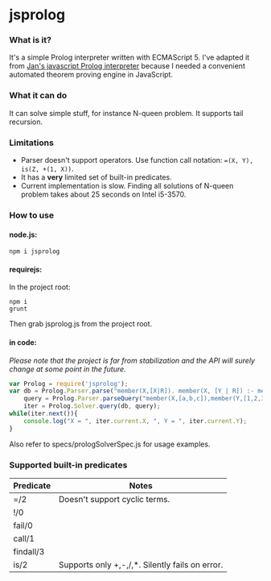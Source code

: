 ﻿# jsprolog

### What is it?

It's a simple Prolog interpreter written with ECMAScript 5. I've adapted it from [Jan's javascript Prolog interpreter](http://ioctl.org/logic/prolog-latest) because I needed a convenient automated theorem proving engine in JavaScript.

### What it can do
It can solve simple stuff, for instance N-queen problem. It supports tail recursion.

### Limitations
- Parser doesn't support operators. Use function call notation: `=(X, Y), is(Z, +(1, X))`.
- It has a **very** limited set of built-in predicates.
- Current implementation is slow. Finding all solutions of N-queen problem takes about 25 seconds on Intel i5-3570.

### How to use
#### node.js: 

```
npm i jsprolog
```
#### requirejs:
In the project root:

```
npm i
grunt
```
Then grab jsprolog.js from the project root.

#### in code:

*Please note that the project is far from stabilization and the API will surely change at some point in the future.*

```javascript
var Prolog = require('jsprolog');
var db = Prolog.Parser.parse("member(X,[X|R]). member(X, [Y | R]) :- member(X, R)."),
    query = Prolog.Parser.parseQuery("member(X,[a,b,c]),member(Y,[1,2,3])."),    
    iter = Prolog.Solver.query(db, query);
while(iter.next()){
    console.log("X = ", iter.current.X, ", Y = ", iter.current.Y);
}
```

Also refer to specs/prologSolverSpec.js for usage examples.

### Supported built-in predicates

Predicate | Notes
----------| -------------------------------------------------
=/2       | Doesn't support cyclic terms.
!/0       | 
fail/0    | 
call/1    | 
findall/3 | 
is/2      | Supports only +,-,/,*. Silently fails on error.